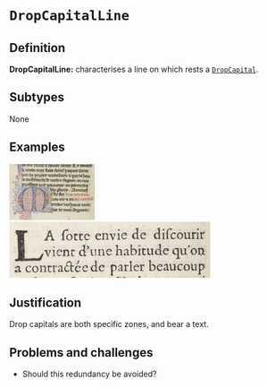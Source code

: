 # `DropCapitalLine`

## Definition

**DropCapitalLine:** characterises a line on which rests a [`DropCapital`](https://github.com/SegmOnto/examples/tree/main/zones/DropCapital).

## Subtypes

None

## Examples

<img src="btv1b84259980_f68.jpg" height="100px">
<img src="btv1b86070385_f78.jpg" height="100px">

## Justification

Drop capitals are both specific zones, and bear a text.

## Problems and challenges

- Should this redundancy be avoided?

